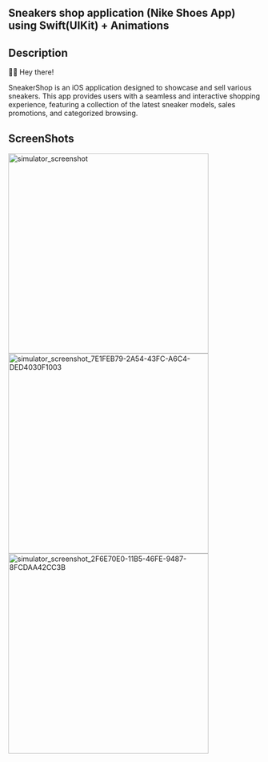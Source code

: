 ## Sneakers shop application (Nike Shoes App) using Swift(UIKit) + Animations

## Description
🤖👋 Hey there!

SneakerShop is an iOS application designed to showcase and sell various sneakers. This app provides users with a seamless and interactive shopping experience, featuring a collection of the latest sneaker models, sales promotions, and categorized browsing.

## ScreenShots
<img src="https://github.com/Salimzhann/SneakerShop/assets/126483314/be853e86-1038-4df6-a701-75a2391326e3" alt="simulator_screenshot" width="400">
<img src="https://github.com/Salimzhann/SneakerShop/assets/126483314/1c6b8cad-5b08-4deb-adc2-8f4ad03684ce" alt="simulator_screenshot_7E1FEB79-2A54-43FC-A6C4-DED4030F1003" width="400">
<img src="https://github.com/Salimzhann/SneakerShop/assets/126483314/de2a4b20-c749-45e0-b6f6-30a01f643fdb" alt="simulator_screenshot_2F6E70E0-11B5-46FE-9487-8FCDAA42CC3B" width="400">
